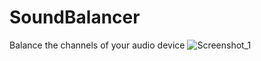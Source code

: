 # SoundBalancer
Balance the channels of your audio device
![Screenshot_1](https://user-images.githubusercontent.com/116517521/197410520-4ef28a0c-5966-43ee-b754-1191db3873d6.png)
